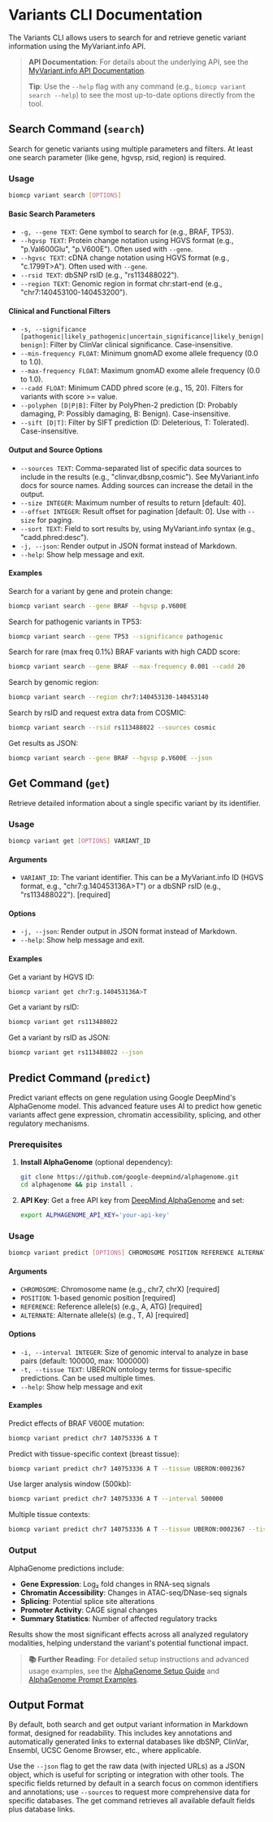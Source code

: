 # Variants CLI Documentation

The Variants CLI allows users to search for and retrieve genetic variant information using the MyVariant.info API.

> **API Documentation**: For details about the underlying API, see the [MyVariant.info API Documentation](../apis/myvariant_info.md).
>
> **Tip**: Use the `--help` flag with any command (e.g., `biomcp variant search --help`) to see the most up-to-date options directly from the tool.

## Search Command (`search`)

Search for genetic variants using multiple parameters and filters. At least one search parameter (like gene, hgvsp, rsid, region) is required.

### Usage

```bash
biomcp variant search [OPTIONS]
```

#### Basic Search Parameters

- `-g, --gene TEXT`: Gene symbol to search for (e.g., BRAF, TP53).
- `--hgvsp TEXT`: Protein change notation using HGVS format (e.g., "p.Val600Glu", "p.V600E"). Often used with `--gene`.
- `--hgvsc TEXT`: cDNA change notation using HGVS format (e.g., "c.1799T>A"). Often used with `--gene`.
- `--rsid TEXT`: dbSNP rsID (e.g., "rs113488022").
- `--region TEXT`: Genomic region in format chr:start-end (e.g., "chr7:140453100-140453200").

#### Clinical and Functional Filters

- `-s, --significance [pathogenic|likely_pathogenic|uncertain_significance|likely_benign|benign]`: Filter by ClinVar clinical significance. Case-insensitive.
- `--min-frequency FLOAT`: Minimum gnomAD exome allele frequency (0.0 to 1.0).
- `--max-frequency FLOAT`: Maximum gnomAD exome allele frequency (0.0 to 1.0).
- `--cadd FLOAT`: Minimum CADD phred score (e.g., 15, 20). Filters for variants with score >= value.
- `--polyphen [D|P|B]`: Filter by PolyPhen-2 prediction (D: Probably damaging, P: Possibly damaging, B: Benign). Case-insensitive.
- `--sift [D|T]`: Filter by SIFT prediction (D: Deleterious, T: Tolerated). Case-insensitive.

#### Output and Source Options

- `--sources TEXT`: Comma-separated list of specific data sources to include in the results (e.g., "clinvar,dbsnp,cosmic"). See MyVariant.info docs for source names. Adding sources can increase the detail in the output.
- `--size INTEGER`: Maximum number of results to return [default: 40].
- `--offset INTEGER`: Result offset for pagination [default: 0]. Use with `--size` for paging.
- `--sort TEXT`: Field to sort results by, using MyVariant.info syntax (e.g., "cadd.phred:desc").
- `-j, --json`: Render output in JSON format instead of Markdown.
- `--help`: Show help message and exit.

#### Examples

Search for a variant by gene and protein change:

```bash
biomcp variant search --gene BRAF --hgvsp p.V600E
```

Search for pathogenic variants in TP53:

```bash
biomcp variant search --gene TP53 --significance pathogenic
```

Search for rare (max freq 0.1%) BRAF variants with high CADD score:

```bash
biomcp variant search --gene BRAF --max-frequency 0.001 --cadd 20
```

Search by genomic region:

```bash
biomcp variant search --region chr7:140453130-140453140
```

Search by rsID and request extra data from COSMIC:

```bash
biomcp variant search --rsid rs113488022 --sources cosmic
```

Get results as JSON:

```bash
biomcp variant search --gene BRAF --hgvsp p.V600E --json
```

## Get Command (`get`)

Retrieve detailed information about a single specific variant by its identifier.

### Usage

```bash
biomcp variant get [OPTIONS] VARIANT_ID
```

#### Arguments

- `VARIANT_ID`: The variant identifier. This can be a MyVariant.info ID (HGVS format, e.g., "chr7:g.140453136A>T") or a dbSNP rsID (e.g., "rs113488022"). [required]

#### Options

- `-j, --json`: Render output in JSON format instead of Markdown.
- `--help`: Show help message and exit.

#### Examples

Get a variant by HGVS ID:

```bash
biomcp variant get chr7:g.140453136A>T
```

Get a variant by rsID:

```bash
biomcp variant get rs113488022
```

Get a variant by rsID as JSON:

```bash
biomcp variant get rs113488022 --json
```

## Predict Command (`predict`)

Predict variant effects on gene regulation using Google DeepMind's AlphaGenome model. This advanced feature uses AI to predict how genetic variants affect gene expression, chromatin accessibility, splicing, and other regulatory mechanisms.

### Prerequisites

1. **Install AlphaGenome** (optional dependency):

   ```bash
   git clone https://github.com/google-deepmind/alphagenome.git
   cd alphagenome && pip install .
   ```

2. **API Key**: Get a free API key from [DeepMind AlphaGenome](https://deepmind.google.com/science/alphagenome) and set:
   ```bash
   export ALPHAGENOME_API_KEY='your-api-key'
   ```

### Usage

```bash
biomcp variant predict [OPTIONS] CHROMOSOME POSITION REFERENCE ALTERNATE
```

#### Arguments

- `CHROMOSOME`: Chromosome name (e.g., chr7, chrX) [required]
- `POSITION`: 1-based genomic position [required]
- `REFERENCE`: Reference allele(s) (e.g., A, ATG) [required]
- `ALTERNATE`: Alternate allele(s) (e.g., T, A) [required]

#### Options

- `-i, --interval INTEGER`: Size of genomic interval to analyze in base pairs (default: 100000, max: 1000000)
- `-t, --tissue TEXT`: UBERON ontology terms for tissue-specific predictions. Can be used multiple times.
- `--help`: Show help message and exit

#### Examples

Predict effects of BRAF V600E mutation:

```bash
biomcp variant predict chr7 140753336 A T
```

Predict with tissue-specific context (breast tissue):

```bash
biomcp variant predict chr7 140753336 A T --tissue UBERON:0002367
```

Use larger analysis window (500kb):

```bash
biomcp variant predict chr7 140753336 A T --interval 500000
```

Multiple tissue contexts:

```bash
biomcp variant predict chr7 140753336 A T --tissue UBERON:0002367 --tissue UBERON:0001157
```

### Output

AlphaGenome predictions include:

- **Gene Expression**: Log₂ fold changes in RNA-seq signals
- **Chromatin Accessibility**: Changes in ATAC-seq/DNase-seq signals
- **Splicing**: Potential splice site alterations
- **Promoter Activity**: CAGE signal changes
- **Summary Statistics**: Number of affected regulatory tracks

Results show the most significant effects across all analyzed regulatory modalities, helping understand the variant's potential functional impact.

> **📚 Further Reading**: For detailed setup instructions and advanced usage examples, see the [AlphaGenome Setup Guide](../tutorials/alphagenome-setup.md) and [AlphaGenome Prompt Examples](../tutorials/alphagenome-prompts.md).

## Output Format

By default, both search and get output variant information in Markdown format, designed for readability. This includes key annotations and automatically generated links to external databases like dbSNP, ClinVar, Ensembl, UCSC Genome Browser, etc., where applicable.

Use the `--json` flag to get the raw data (with injected URLs) as a JSON object, which is useful for scripting or integration with other tools. The specific fields returned by default in a search focus on common identifiers and annotations; use `--sources` to request more comprehensive data for specific databases. The get command retrieves all available default fields plus database links.
